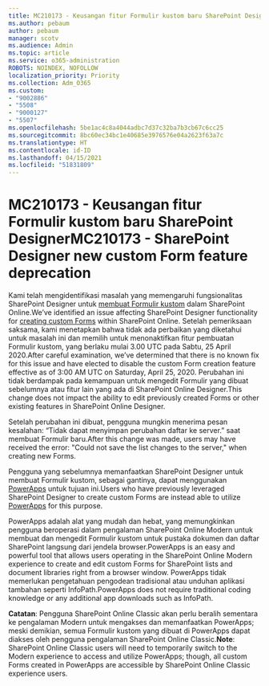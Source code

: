 ```yaml
---
title: MC210173 - Keusangan fitur Formulir kustom baru SharePoint Designer
ms.author: pebaum
author: pebaum
manager: scotv
ms.audience: Admin
ms.topic: article
ms.service: o365-administration
ROBOTS: NOINDEX, NOFOLLOW
localization_priority: Priority
ms.collection: Adm_O365
ms.custom:
- "9002886"
- "5508"
- "9000127"
- "5507"
ms.openlocfilehash: 5be1ac4c8a4044adbc7d37c32ba7b3cb67c6cc25
ms.sourcegitcommit: 8bc60ec34bc1e40685e3976576e04a2623f63a7c
ms.translationtype: HT
ms.contentlocale: id-ID
ms.lasthandoff: 04/15/2021
ms.locfileid: "51831809"
---
```

# <a name="mc210173---sharepoint-designer-new-custom-form-feature-deprecation"></a><span data-ttu-id="e4365-102">MC210173 - Keusangan fitur Formulir kustom baru SharePoint Designer</span><span class="sxs-lookup"><span data-stu-id="e4365-102">MC210173 - SharePoint Designer new custom Form feature deprecation</span></span>

<span data-ttu-id="e4365-103">Kami telah mengidentifikasi masalah yang memengaruhi fungsionalitas SharePoint Designer untuk [membuat Formulir kustom](https://support.microsoft.com/en-us/office/create-a-custom-list-form-using-sharepoint-designer-917d8fdb-ee00-4441-adb3-a94612d1d105?ui=en-us&rs=en-us&ad=us#bm2) dalam SharePoint Online.</span><span class="sxs-lookup"><span data-stu-id="e4365-103">We’ve identified an issue affecting SharePoint Designer functionality for [creating custom Forms](https://support.microsoft.com/en-us/office/create-a-custom-list-form-using-sharepoint-designer-917d8fdb-ee00-4441-adb3-a94612d1d105?ui=en-us&rs=en-us&ad=us#bm2) within SharePoint Online.</span></span> <span data-ttu-id="e4365-104">Setelah pemeriksaan saksama, kami menetapkan bahwa tidak ada perbaikan yang diketahui untuk masalah ini dan memilih untuk menonaktifkan fitur pembuatan Formulir kustom, yang berlaku mulai 3.00 UTC pada Sabtu, 25 April 2020.</span><span class="sxs-lookup"><span data-stu-id="e4365-104">After careful examination, we’ve determined that there is no known fix for this issue and have elected to disable the custom Form creation feature effective as of 3:00 AM UTC on Saturday, April 25, 2020.</span></span> <span data-ttu-id="e4365-105">Perubahan ini tidak berdampak pada kemampuan untuk mengedit Formulir yang dibuat sebelumnya atau fitur lain yang ada di SharePoint Online Designer.</span><span class="sxs-lookup"><span data-stu-id="e4365-105">This change does not impact the ability to edit previously created Forms or other existing features in SharePoint Online Designer.</span></span>

<span data-ttu-id="e4365-106">Setelah perubahan ini dibuat, pengguna mungkin menerima pesan kesalahan: “Tidak dapat menyimpan perubahan daftar ke server.” saat membuat Formulir baru.</span><span class="sxs-lookup"><span data-stu-id="e4365-106">After this change was made, users may have received the error: "Could not save the list changes to the server," when creating new Forms.</span></span>

<span data-ttu-id="e4365-107">Pengguna yang sebelumnya memanfaatkan SharePoint Designer untuk membuat Formulir kustom, sebagai gantinya, dapat menggunakan [PowerApps](https://docs.microsoft.com/powerapps/maker/canvas-apps/customize-list-form) untuk tujuan ini.</span><span class="sxs-lookup"><span data-stu-id="e4365-107">Users who have previously leveraged SharePoint Designer to create custom Forms are instead able to utilize [PowerApps](https://docs.microsoft.com/powerapps/maker/canvas-apps/customize-list-form) for this purpose.</span></span>

<span data-ttu-id="e4365-108">PowerApps adalah alat yang mudah dan hebat, yang memungkinkan pengguna beroperasi dalam pengalaman SharePoint Online Modern untuk membuat dan mengedit Formulir kustom untuk pustaka dokumen dan daftar SharePoint langsung dari jendela browser.</span><span class="sxs-lookup"><span data-stu-id="e4365-108">PowerApps is an easy and powerful tool that allows users operating in the SharePoint Online Modern experience to create and edit custom Forms for SharePoint lists and document libraries right from a browser window.</span></span> <span data-ttu-id="e4365-109">PowerApps tidak memerlukan pengetahuan pengodean tradisional atau unduhan aplikasi tambahan seperti InfoPath.</span><span class="sxs-lookup"><span data-stu-id="e4365-109">PowerApps does not require traditional coding knowledge or any additional app downloads such as InfoPath.</span></span>

<span data-ttu-id="e4365-110">**Catatan**: Pengguna SharePoint Online Classic akan perlu beralih sementara ke pengalaman Modern untuk mengakses dan memanfaatkan PowerApps; meski demikian, semua Formulir kustom yang dibuat di PowerApps dapat diakses oleh pengguna pengalaman SharePoint Online Classic.</span><span class="sxs-lookup"><span data-stu-id="e4365-110">**Note**: SharePoint Online Classic users will need to temporarily switch to the Modern experience to access and utilize PowerApps; though, all custom Forms created in PowerApps are accessible by SharePoint Online Classic experience users.</span></span>

